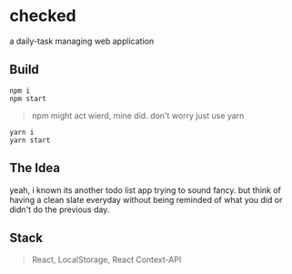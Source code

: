 # checked
a daily-task managing web application

## Build

``` 
npm i
npm start 
```
>npm might act wierd, mine did. don't worry just use yarn
``` 
yarn i
yarn start 
```
## The Idea
yeah, i known its another todo list app trying to sound fancy. but think of having a clean slate everyday without 
being reminded of what you did or didn't do the previous day.

## Stack
>React, LocalStorage, React Context-API
